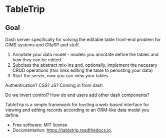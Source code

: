 # TableTrip

## Goal

Dash server specifically for solving the editable table front-end problem for GIMS systems and GRaSP and stuff.

1) Annotate your data model - models you annotate define the tables and how they can be edited.
2) Subclass the abstract mix-ins and, optionally, implement the necesary CRUD operations (this links editing the table to persisting your data)
3) Start the server, now you can view your tables

Authentication?
CSS? JS? Coming in from dash

Do we invert control? How do end users add other dash components?



TableTrip is a simple framework for hosting a web-based interface for viewing and editing records according to an ORM-like data model you define.


* Free software: MIT license
* Documentation: https://tabletrip.readthedocs.io.

